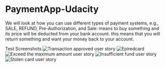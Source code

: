 # PaymentApp-Udacity
 We will look at how you can use different types of payment systems, e.g., SALE, REFUND, Pre-Authorization, and Sale: means to buy something and its price will be deducted from your bank account. this means that you will return something and want your money back to your account.



Test Screenshots
![Transaction approved user story](https://user-images.githubusercontent.com/111393894/197261277-fd810237-917c-464f-97c5-e04671ad7d53.png)
![Epiredcard](https://user-images.githubusercontent.com/111393894/197261284-cdb7efcf-10a1-4ee5-a8ce-c4bb2ea9cbf9.png)
![Exceed the maximum amount user story](https://user-images.githubusercontent.com/111393894/197261287-04fd785a-22f7-480a-a005-320beb29d47a.png)
![Insufficient fund user story](https://user-images.githubusercontent.com/111393894/197261289-53983972-12fd-4570-82c0-31ad93374ce4.png)
![Stolen card user story](https://user-images.githubusercontent.com/111393894/197261293-e87a187e-14a4-414c-b1d1-55b9ee53c0ea.png)
